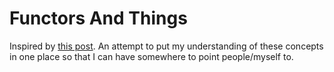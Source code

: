 Functors And Things
===================

Inspired by [this post](http://blog.tmorris.net/posts/functors-and-things-using-scala/index.html).
An attempt to put my understanding of these concepts in one place so that I can have somewhere to point 
people/myself to.

